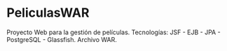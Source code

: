 # PeliculasWAR
Proyecto Web para la gestión de películas. Tecnologías: JSF - EJB - JPA - PostgreSQL - Glassfish. Archivo WAR.
